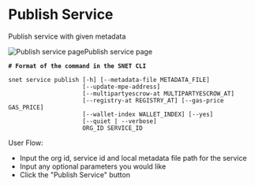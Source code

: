 # Publish Service

Publish service with given metadata

![Publish service page](/assets/images/products/AIMarketplace/TUI/ServicePublishingPage.webp)Publish service page

<pre class="language-bash"><code class="lang-bash"><strong># Format of the command in the SNET CLI
</strong>
snet service publish [-h] [--metadata-file METADATA_FILE]
                     [--update-mpe-address]
                     [--multipartyescrow-at MULTIPARTYESCROW_AT]
                     [--registry-at REGISTRY_AT] [--gas-price GAS_PRICE]
                     [--wallet-index WALLET_INDEX] [--yes]
                     [--quiet | --verbose]
                     ORG_ID SERVICE_ID
</code></pre>

User Flow:

* Input the org id, service id and local metadata file path for the service
* Input any optional parameters you would like
* Click the "Publish Service" button
